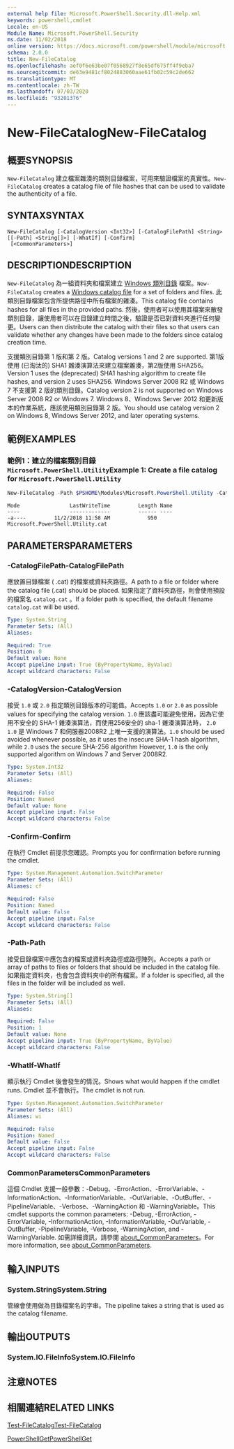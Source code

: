 ```yaml
---
external help file: Microsoft.PowerShell.Security.dll-Help.xml
keywords: powershell,cmdlet
Locale: en-US
Module Name: Microsoft.PowerShell.Security
ms.date: 11/02/2018
online version: https://docs.microsoft.com/powershell/module/microsoft.powershell.security/new-filecatalog?view=powershell-7&WT.mc_id=ps-gethelp
schema: 2.0.0
title: New-FileCatalog
ms.openlocfilehash: aef0f6e63be07f0568927f8e65df675ff4f9eba7
ms.sourcegitcommit: de63e9481cf8024883060aae61fb02c59c2de662
ms.translationtype: MT
ms.contentlocale: zh-TW
ms.lasthandoff: 07/03/2020
ms.locfileid: "93201376"
---
```

# <span data-ttu-id="e48f7-103">New-FileCatalog</span><span class="sxs-lookup"><span data-stu-id="e48f7-103">New-FileCatalog</span></span>

## <span data-ttu-id="e48f7-104">概要</span><span class="sxs-lookup"><span data-stu-id="e48f7-104">SYNOPSIS</span></span>
<span data-ttu-id="e48f7-105">`New-FileCatalog` 建立檔案雜湊的類別目錄檔案，可用來驗證檔案的真實性。</span><span class="sxs-lookup"><span data-stu-id="e48f7-105">`New-FileCatalog` creates a catalog file of file hashes that can be used to validate the authenticity of a file.</span></span>

## <span data-ttu-id="e48f7-106">SYNTAX</span><span class="sxs-lookup"><span data-stu-id="e48f7-106">SYNTAX</span></span>

```
New-FileCatalog [-CatalogVersion <Int32>] [-CatalogFilePath] <String> [[-Path] <String[]>] [-WhatIf] [-Confirm]
 [<CommonParameters>]
```

## <span data-ttu-id="e48f7-107">DESCRIPTION</span><span class="sxs-lookup"><span data-stu-id="e48f7-107">DESCRIPTION</span></span>

<span data-ttu-id="e48f7-108">`New-FileCatalog` 為一組資料夾和檔案建立 [Windows 類別目錄](/windows-hardware/drivers/install/catalog-files) 檔案。</span><span class="sxs-lookup"><span data-stu-id="e48f7-108">`New-FileCatalog` creates a [Windows catalog file](/windows-hardware/drivers/install/catalog-files) for a set of folders and files.</span></span>
<span data-ttu-id="e48f7-109">此類別目錄檔案包含所提供路徑中所有檔案的雜湊。</span><span class="sxs-lookup"><span data-stu-id="e48f7-109">This catalog file contains hashes for all files in the provided paths.</span></span>
<span data-ttu-id="e48f7-110">然後，使用者可以使用其檔案來散發類別目錄，讓使用者可以在目錄建立時間之後，驗證是否已對資料夾進行任何變更。</span><span class="sxs-lookup"><span data-stu-id="e48f7-110">Users can then distribute the catalog with their files so that users can validate whether any changes have been made to the folders since catalog creation time.</span></span>

<span data-ttu-id="e48f7-111">支援類別目錄第 1 版和第 2 版。</span><span class="sxs-lookup"><span data-stu-id="e48f7-111">Catalog versions 1 and 2 are supported.</span></span> <span data-ttu-id="e48f7-112">第1版使用 (已淘汰的) SHA1 雜湊演算法來建立檔案雜湊，第2版使用 SHA256。</span><span class="sxs-lookup"><span data-stu-id="e48f7-112">Version 1 uses the (deprecated) SHA1 hashing algorithm to create file hashes, and version 2 uses SHA256.</span></span>
<span data-ttu-id="e48f7-113">Windows Server 2008 R2 或 Windows 7 不支援第 2 版的類別目錄。</span><span class="sxs-lookup"><span data-stu-id="e48f7-113">Catalog version 2 is not supported on Windows Server 2008 R2 or Windows 7.</span></span>
<span data-ttu-id="e48f7-114">Windows 8、Windows Server 2012 和更新版本的作業系統，應該使用類別目錄第 2 版。</span><span class="sxs-lookup"><span data-stu-id="e48f7-114">You should use catalog version 2 on Windows 8, Windows Server 2012, and later operating systems.</span></span>

## <span data-ttu-id="e48f7-115">範例</span><span class="sxs-lookup"><span data-stu-id="e48f7-115">EXAMPLES</span></span>

### <span data-ttu-id="e48f7-116">範例1：建立的檔案類別目錄 `Microsoft.PowerShell.Utility`</span><span class="sxs-lookup"><span data-stu-id="e48f7-116">Example 1: Create a file catalog for `Microsoft.PowerShell.Utility`</span></span>

```powershell
New-FileCatalog -Path $PSHOME\Modules\Microsoft.PowerShell.Utility -CatalogFilePath \temp\Microsoft.PowerShell.Utility.cat -CatalogVersion 2.0
```

```Output
Mode                LastWriteTime         Length Name
----                -------------         ------ ----
-a----         11/2/2018 11:58 AM            950 Microsoft.PowerShell.Utility.cat
```

## <span data-ttu-id="e48f7-117">PARAMETERS</span><span class="sxs-lookup"><span data-stu-id="e48f7-117">PARAMETERS</span></span>

### <span data-ttu-id="e48f7-118">-CatalogFilePath</span><span class="sxs-lookup"><span data-stu-id="e48f7-118">-CatalogFilePath</span></span>

<span data-ttu-id="e48f7-119">應放置目錄檔案 ( .cat) 的檔案或資料夾路徑。</span><span class="sxs-lookup"><span data-stu-id="e48f7-119">A path to a file or folder where the catalog file (.cat) should be placed.</span></span>
<span data-ttu-id="e48f7-120">如果指定了資料夾路徑，則會使用預設的檔案名 `catalog.cat` 。</span><span class="sxs-lookup"><span data-stu-id="e48f7-120">If a folder path is specified, the default filename `catalog.cat` will be used.</span></span>

```yaml
Type: System.String
Parameter Sets: (All)
Aliases:

Required: True
Position: 0
Default value: None
Accept pipeline input: True (ByPropertyName, ByValue)
Accept wildcard characters: False
```

### <span data-ttu-id="e48f7-121">-CatalogVersion</span><span class="sxs-lookup"><span data-stu-id="e48f7-121">-CatalogVersion</span></span>

<span data-ttu-id="e48f7-122">接受 `1.0` 或 `2.0` 指定類別目錄版本的可能值。</span><span class="sxs-lookup"><span data-stu-id="e48f7-122">Accepts `1.0` or `2.0` as possible values for specifying the catalog version.</span></span>
<span data-ttu-id="e48f7-123">`1.0` 應該盡可能避免使用，因為它使用不安全的 SHA-1 雜湊演算法，而使用256安全的 sha-1 雜湊演算法時， `2.0` `1.0` 是 Windows 7 和伺服器2008R2 上唯一支援的演算法。</span><span class="sxs-lookup"><span data-stu-id="e48f7-123">`1.0` should be used avoided whenever possible, as it uses the insecure SHA-1 hash algorithm, while `2.0` uses the secure SHA-256 algorithm However, `1.0` is the only supported algorithm on Windows 7 and Server 2008R2.</span></span>

```yaml
Type: System.Int32
Parameter Sets: (All)
Aliases:

Required: False
Position: Named
Default value: None
Accept pipeline input: False
Accept wildcard characters: False
```

### <span data-ttu-id="e48f7-124">-Confirm</span><span class="sxs-lookup"><span data-stu-id="e48f7-124">-Confirm</span></span>

<span data-ttu-id="e48f7-125">在執行 Cmdlet 前提示您確認。</span><span class="sxs-lookup"><span data-stu-id="e48f7-125">Prompts you for confirmation before running the cmdlet.</span></span>

```yaml
Type: System.Management.Automation.SwitchParameter
Parameter Sets: (All)
Aliases: cf

Required: False
Position: Named
Default value: False
Accept pipeline input: False
Accept wildcard characters: False
```

### <span data-ttu-id="e48f7-126">-Path</span><span class="sxs-lookup"><span data-stu-id="e48f7-126">-Path</span></span>

<span data-ttu-id="e48f7-127">接受目錄檔案中應包含的檔案或資料夾路徑或路徑陣列。</span><span class="sxs-lookup"><span data-stu-id="e48f7-127">Accepts a path or array of paths to files or folders that should be included in the catalog file.</span></span>
<span data-ttu-id="e48f7-128">如果指定資料夾，也會包含資料夾中的所有檔案。</span><span class="sxs-lookup"><span data-stu-id="e48f7-128">If a folder is specified, all the files in the folder will be included as well.</span></span>

```yaml
Type: System.String[]
Parameter Sets: (All)
Aliases:

Required: False
Position: 1
Default value: None
Accept pipeline input: True (ByPropertyName, ByValue)
Accept wildcard characters: False
```

### <span data-ttu-id="e48f7-129">-WhatIf</span><span class="sxs-lookup"><span data-stu-id="e48f7-129">-WhatIf</span></span>

<span data-ttu-id="e48f7-130">顯示執行 Cmdlet 後會發生的情況。</span><span class="sxs-lookup"><span data-stu-id="e48f7-130">Shows what would happen if the cmdlet runs.</span></span>
<span data-ttu-id="e48f7-131">Cmdlet 並不會執行。</span><span class="sxs-lookup"><span data-stu-id="e48f7-131">The cmdlet is not run.</span></span>

```yaml
Type: System.Management.Automation.SwitchParameter
Parameter Sets: (All)
Aliases: wi

Required: False
Position: Named
Default value: False
Accept pipeline input: False
Accept wildcard characters: False
```

### <span data-ttu-id="e48f7-132">CommonParameters</span><span class="sxs-lookup"><span data-stu-id="e48f7-132">CommonParameters</span></span>

<span data-ttu-id="e48f7-133">這個 Cmdlet 支援一般參數：-Debug、-ErrorAction、-ErrorVariable、-InformationAction、-InformationVariable、-OutVariable、-OutBuffer、-PipelineVariable、-Verbose、-WarningAction 和 -WarningVariable。</span><span class="sxs-lookup"><span data-stu-id="e48f7-133">This cmdlet supports the common parameters: -Debug, -ErrorAction, -ErrorVariable, -InformationAction, -InformationVariable, -OutVariable, -OutBuffer, -PipelineVariable, -Verbose, -WarningAction, and -WarningVariable.</span></span> <span data-ttu-id="e48f7-134">如需詳細資訊，請參閱 [about_CommonParameters](https://go.microsoft.com/fwlink/?LinkID=113216)。</span><span class="sxs-lookup"><span data-stu-id="e48f7-134">For more information, see [about_CommonParameters](https://go.microsoft.com/fwlink/?LinkID=113216).</span></span>

## <span data-ttu-id="e48f7-135">輸入</span><span class="sxs-lookup"><span data-stu-id="e48f7-135">INPUTS</span></span>

### <span data-ttu-id="e48f7-136">System.String</span><span class="sxs-lookup"><span data-stu-id="e48f7-136">System.String</span></span>

<span data-ttu-id="e48f7-137">管線會使用做為目錄檔案名的字串。</span><span class="sxs-lookup"><span data-stu-id="e48f7-137">The pipeline takes a string that is used as the catalog filename.</span></span>

## <span data-ttu-id="e48f7-138">輸出</span><span class="sxs-lookup"><span data-stu-id="e48f7-138">OUTPUTS</span></span>

### <span data-ttu-id="e48f7-139">System.IO.FileInfo</span><span class="sxs-lookup"><span data-stu-id="e48f7-139">System.IO.FileInfo</span></span>

## <span data-ttu-id="e48f7-140">注意</span><span class="sxs-lookup"><span data-stu-id="e48f7-140">NOTES</span></span>

## <span data-ttu-id="e48f7-141">相關連結</span><span class="sxs-lookup"><span data-stu-id="e48f7-141">RELATED LINKS</span></span>

[<span data-ttu-id="e48f7-142">Test-FileCatalog</span><span class="sxs-lookup"><span data-stu-id="e48f7-142">Test-FileCatalog</span></span>](Test-FileCatalog.md)

[<span data-ttu-id="e48f7-143">PowerShellGet</span><span class="sxs-lookup"><span data-stu-id="e48f7-143">PowerShellGet</span></span>](/powerShell/module/powershellget)
